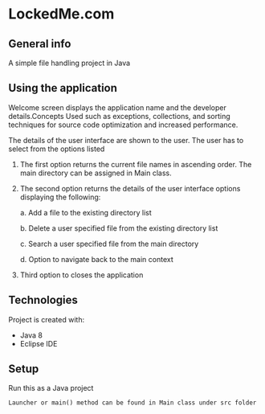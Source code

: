 # LockedMe.com

## General info
A simple file handling project in Java

## Using the application
Welcome screen displays the application name and the developer details.Concepts Used such as
 exceptions, collections, and sorting techniques for source code optimization and increased performance.


The details of the user interface are shown to the user. The user has to select from the options listed 
1. The first option returns the current file names in ascending order. The main directory can be assigned in Main class.


2. The second option returns the details of the user interface options displaying the following:

     a. Add a file to the existing directory list

     b. Delete a user specified file from the existing directory list

     c. Search a user specified file from the main directory

     d. Option to navigate back to the main context

3. Third option to closes the application

## Technologies
Project is created with:
* Java 8
* Eclipse IDE

	
## Setup
Run this as a Java project

```
Launcher or main() method can be found in Main class under src folder
```


